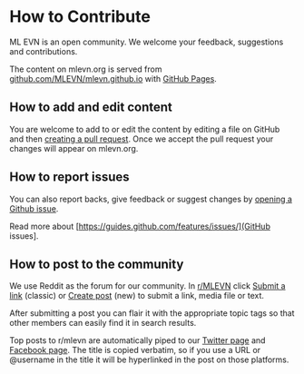 # How to Contribute

ML EVN is an open community.  We welcome your feedback, suggestions and contributions.

The content on mlevn.org is served from [github.com/MLEVN/mlevn.github.io](https://github.com/MLEVN/mlevn.github.io) with [GitHub Pages](https://guides.github.com/features/pages/).  

## How to add and edit content
You are welcome to add to or edit the content by editing a file on GitHub and then [creating a pull request](https://help.github.com/articles/creating-a-pull-request/).  Once we accept the pull request your changes will appear on mlevn.org.

## How to report issues
You can also report backs, give feedback or suggest changes by [opening a Github issue](https://github.com/MLEVN/mlevn.github.io/issues/new).

Read more about [https://guides.github.com/features/issues/](GitHub issues].

## How to post to the community

We use Reddit as the forum for our community.  In [r/MLEVN](https://reddit.com/r/mlevn) click [Submit a link](https://www.reddit.com/r/MLEVN/submit) (classic) or [Create post]([https://new.reddit.com/r/MLEVN/submit]) (new) to submit a link, media file or text.

After submitting a post you can flair it with the appropriate topic tags so that other members can easily find it in search results.

Top posts to r/mlevn are automatically piped to our [Twitter page](https://twitter.com/ML_EVN) and [Facebook page](https://www.facebook.com/MLEVN.org/).  The title is copied verbatim, so if you use a URL or @username in the title it will be hyperlinked in the post on those platforms.

